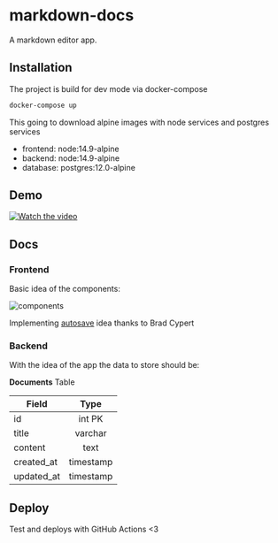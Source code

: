 # markdown-docs
A markdown editor app.

## Installation

The project is build for dev mode via docker-compose

```sh
docker-compose up
```

This going to download alpine images with node services and postgres services
  -  frontend: node:14.9-alpine
  -  backend: node:14.9-alpine
  -  database: postgres:12.0-alpine
  
## Demo

[![Watch the video](./demo.png)](https://drive.google.com/file/d/18n0puWU0gFQWKtJEGloiZxX_4CfcdMSu/view?usp=sharing)


## Docs

### Frontend 

Basic idea of the components:

![components](./components.png)

Implementing [autosave](https://www.bradcypert.com/autosaving-with-react-hooks/) idea thanks to Brad Cypert

### Backend

With the idea of the app the data to store should be:

**Documents** Table


| Field      | Type      |
| -----------|:---------:|
| id         | int PK    |
| title      | varchar   |
| content    | text      |
| created_at | timestamp |
| updated_at | timestamp |

## Deploy
Test and deploys with GitHub Actions <3
